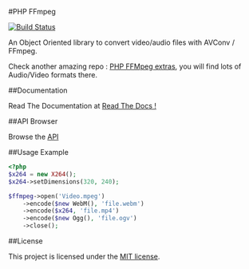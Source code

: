 #PHP FFmpeg

[![Build Status](https://secure.travis-ci.org/alchemy-fr/PHP-FFmpeg.png?branch=master)](http://travis-ci.org/alchemy-fr/PHP-FFmpeg)

An Object Oriented library to convert video/audio files with AVConv / FFmpeg.

Check another amazing repo : [PHP FFMpeg extras](https://github.com/alchemy-fr/PHP-FFMpeg-Extras), you will find lots of Audio/Video formats there.

##Documentation

Read The Documentation at [Read The Docs !](http://readthedocs.org/docs/ffmpeg-php/)

##API Browser

Browse the [API](http://readthedocs.org/docs/ffmpeg-php/en/latest/_static/API/)

##Usage Example

```php
<?php
$x264 = new X264();
$x264->setDimensions(320, 240);

$ffmpeg->open('Video.mpeg')
    ->encode($new WebM(), 'file.webm')
    ->encode($x264, 'file.mp4')
    ->encode($new Ogg(), 'file.ogv')
    ->close();
```

##License

This project is licensed under the [MIT license](http://opensource.org/licenses/MIT).




